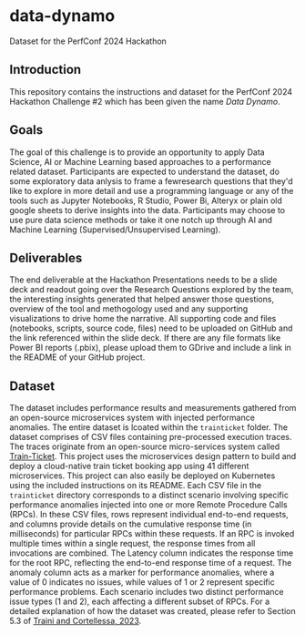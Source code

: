 # data-dynamo
Dataset for the PerfConf 2024 Hackathon

## Introduction
This repository contains the instructions and dataset for the PerfConf 2024 Hackathon Challenge #2 which has been given the name *Data Dynamo*.

## Goals
The goal of this challenge is to provide an opportunity to apply Data Science, AI or Machine Learning based approaches to a performance related dataset. Participants are expected to understand the dataset, do some exploratory data anlysis to frame a fewresearch questions that they'd like to explore in more detail and use a programming language or any of the tools such as Jupyter Notebooks, R Studio, Power Bi, Alteryx or plain old google sheets to derive insights into the data. Participants may choose to use pure data science methods or take it one notch up through AI and Machine Learning (Supervised/Unsupervised Learning).

## Deliverables
The end deliverable at the Hackathon Presentations needs to be a slide deck and readout going over the Research Questions explored by the team, the interesting insights generated that helped answer those questions, overview of the tool and methogology used and any supporting visualizations to drive home the narrative. All supporting code and files (notebooks, scripts, source code, files) need to be uploaded on GitHub and the link referenced within the slide deck. If there are any file formats like Power BI reports (.pbix), please upload them to GDrive and include a link in the README of your GitHub project.

## Dataset
The dataset includes performance results and measurements gathered from an open-source microservices system with injected performance anomalies. The entire dataset is lcoated within the `trainticket` folder. The dataset comprises of CSV files containing pre-processed execution traces. The traces originate from an open-source micro-services system called [Train-Ticket](https://github.com/FudanSELab/train-ticket). This project uses the microservices design pattern to build and deploy a cloud-native train ticket booking app using 41 different microservices. This project can also easily be deployed on Kubernetes using the included instructions on its README. Each CSV file in the `trainticket` directory corresponds to a distinct scenario involving specific performance anomalies injected into one or more Remote Procedure Calls (RPCs). In these CSV files, rows represent individual end-to-end requests, and columns provide details on the cumulative response time (in milliseconds) for particular RPCs within these requests. If an RPC is invoked multiple times within a single request, the response times from all invocations are combined. The Latency column indicates the response time for the root RPC, reflecting the end-to-end response time of a request. The anomaly column acts as a marker for performance anomalies, where a value of 0 indicates no issues, while values of 1 or 2 represent specific performance problems. Each scenario includes two distinct performance issue types (1 and 2), each affecting a different subset of RPCs. For a detailed explanation of how the dataset was created, please refer to Section 5.3 of [Traini and Cortellessa, 2023](https://ieeexplore.ieee.org/document/10098585).
